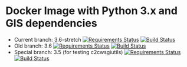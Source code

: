 # Docker Image with Python 3.x and GIS dependencies

* Current branch: 3.6-stretch [![Requirements Status](https://requires.io/github/camptocamp/docker-python-gis/requirements.svg?branch=3.5)](https://requires.io/github/camptocamp/docker-python-gis/requirements/?branch=3.6-stretch) [![Build Status](https://travis-ci.org/camptocamp/docker-python-gis.svg?branch=3.6-stretch)](https://travis-ci.org/camptocamp/docker-python-gis)
* Old branch: 3.6 [![Requirements Status](https://requires.io/github/camptocamp/docker-python-gis/requirements.svg?branch=3.5)](https://requires.io/github/camptocamp/docker-python-gis/requirements/?branch=3.6) [![Build Status](https://travis-ci.org/camptocamp/docker-python-gis.svg?branch=3.6)](https://travis-ci.org/camptocamp/docker-python-gis)
* Special branch: 3.5 (for testing c2cwsgiutils) [![Requirements Status](https://requires.io/github/camptocamp/docker-python-gis/requirements.svg?branch=3.5)](https://requires.io/github/camptocamp/docker-python-gis/requirements/?branch=3.5) [![Build Status](https://travis-ci.org/camptocamp/docker-python-gis.svg?branch=3.5)](https://travis-ci.org/camptocamp/docker-python-gis)
